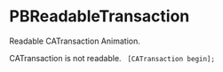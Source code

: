 PBReadableTransaction
=====================

Readable CATransaction Animation.

CATransaction is not readable.
<code>
[CATransaction begin];
<code>
